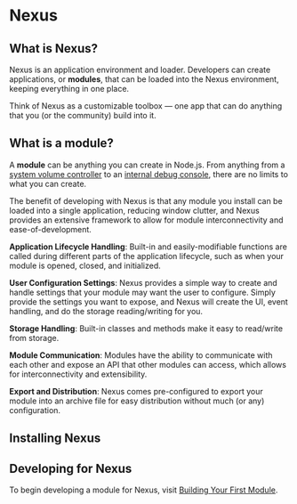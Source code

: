 # Nexus

## What is Nexus?
Nexus is an application environment and loader. Developers can create applications, or **modules**, that can be loaded into the Nexus environment, keeping everything in one place. 

Think of Nexus as a customizable toolbox — one app that can do anything that you (or the community) build into it.

## What is a module?

A **module** can be anything you can create in Node.js. From anything from a [system volume controller](https://github.com/aarontburn/nexus-volume-controller) to an [internal debug console](https://github.com/aarontburn/nexus-debug-console), there are no limits to what you can create. 


The benefit of developing with Nexus is that any module you install can be loaded into a single application, reducing window clutter, and Nexus provides an extensive framework to allow for module interconnectivity and ease-of-development.


**Application Lifecycle Handling**: Built-in and easily-modifiable functions are called during different parts of the application lifecycle, such as when your module is opened, closed, and initialized.

**User Configuration Settings**: Nexus provides a simple way to create and handle settings that your module may want the user to configure. Simply provide the settings you want to expose, and Nexus will create the UI, event handling, and do the storage reading/writing for you.

**Storage Handling**: Built-in classes and methods make it easy to read/write from storage.

**Module Communication**: Modules have the ability to communicate with each other and expose an API that other modules can access, which allows for interconnectivity and extensibility.

**Export and Distribution**: Nexus comes pre-configured to export your module into an archive file for easy distribution without much (or any) configuration.

## Installing Nexus

## Developing for Nexus
To begin developing a module for Nexus, visit [Building Your First Module](./tutorial/BuildingYourFirstModule.md).